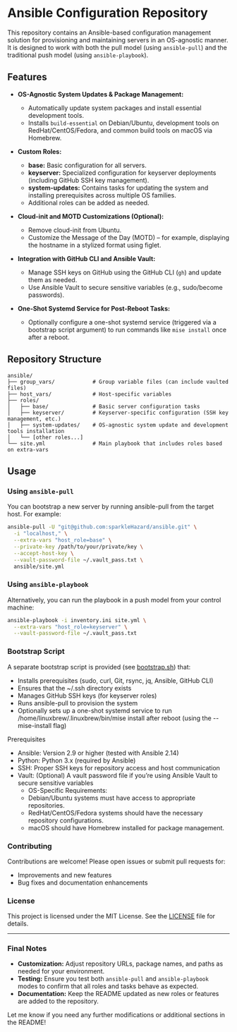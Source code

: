 # Ansible Configuration Repository

This repository contains an Ansible-based configuration management solution for provisioning and maintaining servers in an OS-agnostic manner. It is designed to work with both the pull model (using `ansible-pull`) and the traditional push model (using `ansible-playbook`).

## Features

- **OS-Agnostic System Updates & Package Management:**

  - Automatically update system packages and install essential development tools.
  - Installs `build-essential` on Debian/Ubuntu, development tools on RedHat/CentOS/Fedora, and common build tools on macOS via Homebrew.

- **Custom Roles:**

  - **base:** Basic configuration for all servers.
  - **keyserver:** Specialized configuration for keyserver deployments (including GitHub SSH key management).
  - **system-updates:** Contains tasks for updating the system and installing prerequisites across multiple OS families.
  - Additional roles can be added as needed.

- **Cloud-init and MOTD Customizations (Optional):**

  - Remove cloud-init from Ubuntu.
  - Customize the Message of the Day (MOTD) – for example, displaying the hostname in a stylized format using figlet.

- **Integration with GitHub CLI and Ansible Vault:**

  - Manage SSH keys on GitHub using the GitHub CLI (`gh`) and update them as needed.
  - Use Ansible Vault to secure sensitive variables (e.g., sudo/become passwords).

- **One-Shot Systemd Service for Post-Reboot Tasks:**
  - Optionally configure a one-shot systemd service (triggered via a bootstrap script argument) to run commands like `mise install` once after a reboot.

## Repository Structure

```plaintext
ansible/
├── group_vars/            # Group variable files (can include vaulted files)
├── host_vars/             # Host-specific variables
├── roles/
│   ├── base/              # Basic server configuration tasks
│   ├── keyserver/         # Keyserver-specific configuration (SSH key management, etc.)
│   ├── system-updates/    # OS-agnostic system update and development tools installation
│   └── [other roles...]
└── site.yml               # Main playbook that includes roles based on extra-vars
```

## Usage

### Using `ansible-pull`

You can bootstrap a new server by running ansible-pull from the target host. For example:

```bash
ansible-pull -U "git@github.com:sparkleHazard/ansible.git" \
  -i "localhost," \
  --extra-vars "host_role=base" \
  --private-key /path/to/your/private/key \
  --accept-host-key \
  --vault-password-file ~/.vault_pass.txt \
  ansible/site.yml
```

### Using `ansible-playbook`

Alternatively, you can run the playbook in a push model from your control machine:

```bash
ansible-playbook -i inventory.ini site.yml \
  --extra-vars "host_role=keyserver" \
  --vault-password-file ~/.vault_pass.txt
```

### Bootstrap Script

A separate bootstrap script is provided (see [bootstrap.sh](https://github.com/sparkleHazard/ansible/blob/main/bootstrap.sh)) that:

- Installs prerequisites (sudo, curl, Git, rsync, jq, Ansible, GitHub CLI)
- Ensures that the ~/.ssh directory exists
- Manages GitHub SSH keys (for keyserver roles)
- Runs ansible-pull to provision the system
- Optionally sets up a one-shot systemd service to run /home/linuxbrew/.linuxbrew/bin/mise install after reboot (using the --mise-install flag)

Prerequisites

- Ansible: Version 2.9 or higher (tested with Ansible 2.14)
- Python: Python 3.x (required by Ansible)
- SSH: Proper SSH keys for repository access and host communication
- Vault: (Optional) A vault password file if you’re using Ansible Vault to secure sensitive variables
  - OS-Specific Requirements:
  - Debian/Ubuntu systems must have access to appropriate repositories.
  - RedHat/CentOS/Fedora systems should have the necessary repository configurations.
  - macOS should have Homebrew installed for package management.

### Contributing

Contributions are welcome! Please open issues or submit pull requests for:

- Improvements and new features
- Bug fixes and documentation enhancements

### License

This project is licensed under the MIT License. See the [LICENSE](https://github.com/sparkleHazard/ansible/blob/main/README.md) file for details.

---

### Final Notes

- **Customization:** Adjust repository URLs, package names, and paths as needed for your environment.
- **Testing:** Ensure you test both `ansible-pull` and `ansible-playbook` modes to confirm that all roles and tasks behave as expected.
- **Documentation:** Keep the README updated as new roles or features are added to the repository.

Let me know if you need any further modifications or additional sections in the README!
